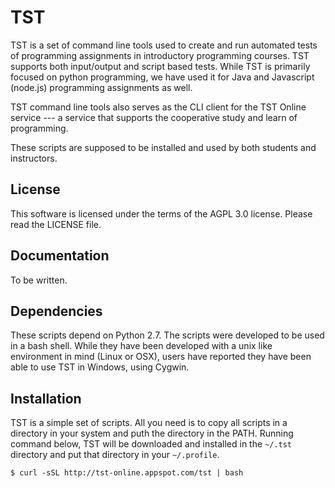# TST

TST is a set of command line tools used to create and run
automated tests of programming assignments in introductory
programming courses. TST supports both input/output and script
based tests. While TST is primarily focused on python
programming, we have used it for Java and Javascript (node.js)
programming assignments as well.

TST command line tools also serves as the CLI client for the TST
Online service --- a service that supports the cooperative study
and learn of programming.

These scripts are supposed to be installed and used by both
students and instructors.


## License

This software is licensed under the terms of the AGPL 3.0
license. Please read the LICENSE file.


## Documentation

To be written.


## Dependencies

These scripts depend on Python 2.7. The scripts were developed to
be used in a bash shell. While they have been developed with a
unix like environment in mind (Linux or OSX), users have reported
they have been able to use TST in Windows, using Cygwin.


## Installation

TST is a simple set of scripts. All you need is to copy all
scripts in a directory in your system and puth the directory in
the PATH. Running command below, TST will be downloaded
and installed in the `~/.tst` directory and put that directory in
your `~/.profile`.

    $ curl -sSL http://tst-online.appspot.com/tst | bash

